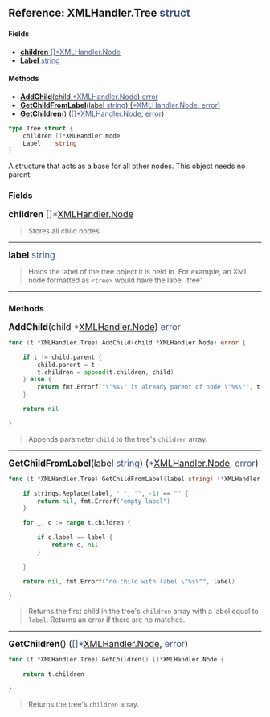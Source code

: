 ## Reference: XMLHandler.**Tree** <span style="color:#445588">struct</span>

#### Fields
- [**children** <span style="color:#445588">[]*XMLHandler.Node</span>](#field_children)
- [**Label** <span style="color:#445588">string</span>](#field_Label)

#### Methods
- [**AddChild**(child <span style="color:#445588">*XMLHandler.Node</span>) <span style="color:#445588">error</span>](#method_AddChild)
- [**GetChildFromLabel**(label <span style="color:#445588">string</span>) (<span style="color:#445588">*XMLHandler.Node</span>, <span style="color:#445588">error</span>)](#method_GetChildFromLabel)
- [**GetChildren**() (<span style="color:#445588">[]*XMLHandler.Node</span>, <span style="color:#445588">error</span>)](#method_GetChildren)

```go
type Tree struct {
	children []*XMLHandler.Node
	Label    string
}
```
A structure that acts as a base for all other nodes. This object needs no parent.

### Fields

<a name="field_children"></a><span style="font-size:1.25em">**children** <span style="color:#445588">[]*[<span style='font-weight:400'>XMLHandler.Node</span>](/XMLHandler/docs/ref/Node)</span>
><span style="font-style:normal">Stores all child nodes.</span>

---

<a name="field_Label"></a><span style="font-size:1.25em">**label** <span style="color:#445588">string</span>
><span style="font-style:normal">Holds the label of the tree object it is held in. For example, an XML node formatted as `<tree>` would have the label 'tree'.</span>

---
### Methods

<a name="method_AddChild"></a><span style="font-size:1.25em">**AddChild**(child <span style="color:#445588">*[<span style="font-weight:400">XMLHandler.Node</span>](/XMLHandler/docs/ref/Node)</span>) <span style="color:#445588">error</span>

```go
func (t *XMLHandler.Tree) AddChild(child *XMLHandler.Node) error {

	if t != child.parent {
		child.parent = t
		t.children = append(t.children, child)
	} else {
		return fmt.Errorf("\"%s\" is already parent of node \"%s\"", t.Label, child.label)
	}

	return nil

}
```

><span style="font-style:normal">Appends parameter `child` to the tree's `children` array.</span>

---

<a name="method_GetChildFromLabel"></a><span style="font-size:1.25em">**GetChildFromLabel**(label <span style="color:#445588">string</span>) (<span style="color:#445588">*[<span style="font-weight:400">XMLHandler.Node</span>](/XMLHandler/docs/ref/Node)</span>, <span style="color:#445588">error</span>)

```go
func (t *XMLHandler.Tree) GetChildFromLabel(label string) (*XMLHandler.Node, error) {

	if strings.Replace(label, " ", "", -1) == "" {
		return nil, fmt.Errorf("empty label")
	}

	for _, c := range t.children {

		if c.label == label {
			return c, nil
		}

	}

	return nil, fmt.Errorf("no child with label \"%s\"", label)

}
```

><span style="font-style:normal">Returns the first child in the tree's `children` array with a label equal to `label`. Returns an error if there are no matches.</span>

---

<a name="method_GetChildren"></a><span style="font-size:1.25em">**GetChildren**() (<span style="color:#445588">[]*[<span style="font-weight:400">XMLHandler.Node</span>](/XMLHandler/docs/ref/Node)</span>, <span style="color:#445588">error</span>)</span>

```go
func (t *XMLHandler.Tree) GetChildren() []*XMLHandler.Node {

	return t.children

}
```

><span style="font-style:normal">Returns the tree's `children` array.</span>

